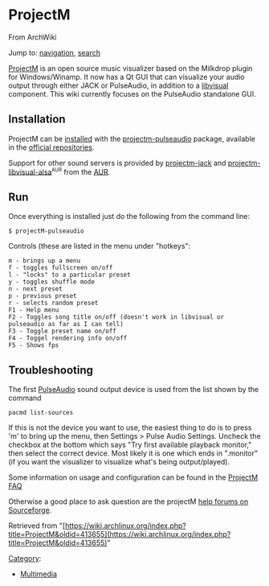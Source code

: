 # ProjectM

From ArchWiki

Jump to: [navigation](#column-one), [search](#searchInput)

[ProjectM](http://projectm.sourceforge.net/) is an open source music visualizer based on the Milkdrop plugin for Windows/Winamp. It now has a Qt GUI that can visualize your audio output through either JACK or PulseAudio, in addition to a [libvisual](https://www.archlinux.org/packages/?name=libvisual) component. This wiki currently focuses on the PulseAudio standalone GUI.

## Installation

ProjectM can be [installed](/index.php/Pacman "Pacman") with the [projectm-pulseaudio](https://www.archlinux.org/packages/?name=projectm-pulseaudio) package, available in the [official repositories](/index.php/Official_repositories "Official repositories").

Support for other sound servers is provided by [projectm-jack](https://www.archlinux.org/packages/?name=projectm-jack) and [projectm-libvisual-alsa](https://aur.archlinux.org/packages/projectm-libvisual-alsa/)<sup><small>AUR</small></sup> from the [AUR](/index.php/AUR "AUR").

## Run

Once everything is installed just do the following from the command line:

```
$ projectM-pulseaudio

```

Controls (these are listed in the menu under "hotkeys":

```
m - brings up a menu
f - toggles fullscreen on/off
l - "locks" to a particular preset
y - toggles shuffle mode
n - next preset
p - previous preset
r - selects random preset
F1 - Help menu
F2 - Toggles song title on/off (doesn't work in libvisual or pulseaudio as far as I can tell)
F3 - Toggle preset name on/off
F4 - Toggel rendering info on/off
F5 - Shows fps

```

## Troubleshooting

The first [PulseAudio](/index.php/PulseAudio "PulseAudio") sound output device is used from the list shown by the command

```
pacmd list-sources

```

If this is not the device you want to use, the easiest thing to do is to press 'm' to bring up the menu, then Settings > Pulse Audio Settings. Uncheck the checkbox at the bottom which says "Try first available playback monitor," then select the correct device. Most likely it is one which ends in ".monitor" (if you want the visualizer to visualize what's being output/played).

Some information on usage and configuration can be found in the [ProjectM FAQ](http://sourceforge.net/apps/trac/projectm/wiki/Frequently%20Asked%20Questions)

Otherwise a good place to ask question are the projectM [help forums on Sourceforge](http://sourceforge.net/projects/projectm/forums/forum/358774/).

Retrieved from "[https://wiki.archlinux.org/index.php?title=ProjectM&oldid=413655](https://wiki.archlinux.org/index.php?title=ProjectM&oldid=413655)"

[Category](/index.php/Special:Categories "Special:Categories"):

*   [Multimedia](/index.php/Category:Multimedia "Category:Multimedia")